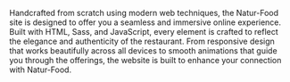 Handcrafted from scratch using modern web techniques, the Natur-Food site is designed to offer you a seamless and immersive online experience. Built with HTML, Sass, and JavaScript, every element is crafted to reflect the elegance and authenticity of the restaurant. From responsive design that works beautifully across all devices to smooth animations that guide you through the offerings, the website is built to enhance your connection with Natur-Food.
